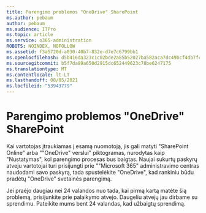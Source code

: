 ```yaml
---
title: Parengimo problemos "OneDrive" SharePoint
ms.author: pebaum
author: pebaum
ms.audience: ITPro
ms.topic: article
ms.service: o365-administration
ROBOTS: NOINDEX, NOFOLLOW
ms.assetid: f3a5720d-a030-40b7-832e-d7e7c6799bb1
ms.openlocfilehash: d5b416da323c1c02bde2a85b52027ba582aca7dc49bcf4db7fcede5100d0ed7a
ms.sourcegitcommit: b5f7da89a650d2915dc652449623c78be6247175
ms.translationtype: MT
ms.contentlocale: lt-LT
ms.lasthandoff: 08/05/2021
ms.locfileid: "53943779"
---
```

# <a name="provisioning-issues-in-onedrive-and-sharepoint"></a>Parengimo problemos "OneDrive" SharePoint

Kai vartotojas įtraukiamas į esamą nuomotoją, jis gali matyti "SharePoint Online" arba ""OneDrive" verslui" piktogramas, nurodytas kaip "Nustatymas", kol parengimo procesas bus baigtas. Naujai sukurtų paskyrų atveju vartotojai turi prisijungti prie ""Microsoft 365" administravimo centras naudodami savo paskyrą, tada spustelėkite "OneDrive", kad rankiniu būdu pradėtų "OneDrive" svetainės parengimą.
  
Jei praėjo daugiau nei 24 valandos nuo tada, kai pirmą kartą matėte šią problemą, prisijunkite prie palaikymo atvejo. Daugeliu atvejų jau dirbame su sprendimu. Pateikite mums bent 24 valandas, kad užbaigtų sprendimą.
  